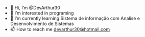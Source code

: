 - 👋 Hi, I’m @DevArthur30
- 👀 I’m interested in programing
- 🌱 I’m currently learning Sistema de informação com Analise e Desenvolvimento de Sistemas
- 📫 How to reach me devarthur30@hotmail.com

<!---
DevArthur30/DevArthur30 is a ✨ special ✨ repository because its `README.md` (this file) appears on your GitHub profile.
You can click the Preview link to take a look at your changes.
--->
